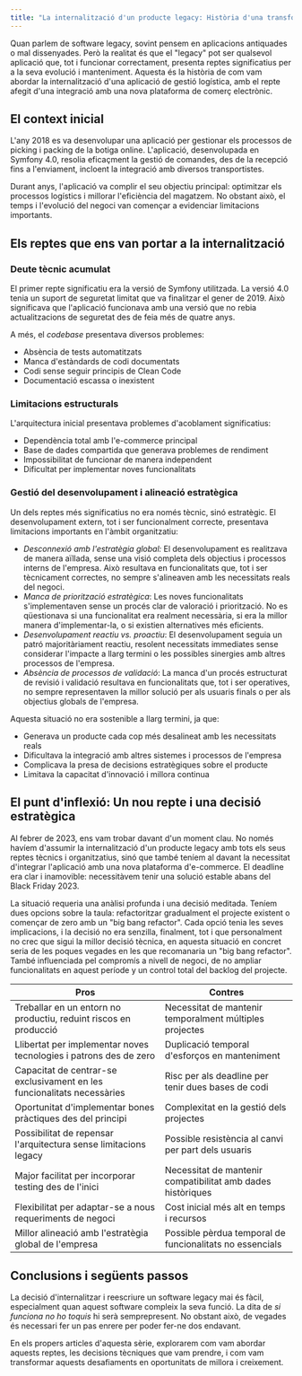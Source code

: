 ```yaml
---
title: "La internalització d'un producte legacy: Història d'una transformació digital (I)"
---
```


Quan parlem de software legacy, sovint pensem en aplicacions antiquades o mal dissenyades. Però la realitat és que el "legacy" pot ser qualsevol aplicació que, tot i funcionar correctament, presenta reptes significatius per a la seva evolució i manteniment. Aquesta és la història de com vam abordar la internalització d'una aplicació de gestió logística, amb el repte afegit d'una integració amb una nova plataforma de comerç electrònic.

## El context inicial

L'any 2018 es va desenvolupar una aplicació per gestionar els processos de picking i packing de la botiga online. L'aplicació, desenvolupada en Symfony 4.0, resolia eficaçment la gestió de comandes, des de la recepció fins a l'enviament, incloent la integració amb diversos transportistes.

Durant anys, l'aplicació va complir el seu objectiu principal: optimitzar els processos logístics i millorar l'eficiència del magatzem. No obstant això, el temps i l'evolució del negoci van començar a evidenciar limitacions importants.

## Els reptes que ens van portar a la internalització

### Deute tècnic acumulat

El primer repte significatiu era la versió de Symfony utilitzada. La versió 4.0 tenia un suport de seguretat limitat que va finalitzar el gener de 2019. Això significava que l'aplicació funcionava amb una versió que no rebia actualitzacions de seguretat des de feia més de quatre anys.

A més, el *codebase* presentava diversos problemes:

- Absència de tests automatitzats
- Manca d'estàndards de codi documentats
- Codi sense seguir principis de Clean Code
- Documentació escassa o inexistent

### Limitacions estructurals

L'arquitectura inicial presentava problemes d'acoblament significatius:

- Dependència total amb l'e-commerce principal
- Base de dades compartida que generava problemes de rendiment
- Impossibilitat de funcionar de manera independent
- Dificultat per implementar noves funcionalitats

### Gestió del desenvolupament i alineació estratègica

Un dels reptes més significatius no era només tècnic, sinó estratègic. El desenvolupament extern, tot i ser funcionalment correcte, presentava limitacions importants en l'àmbit organitzatiu:

- *Desconnexió amb l'estratègia global:* El desenvolupament es realitzava de manera aïllada, sense una visió completa dels objectius i processos interns de l'empresa. Això resultava en funcionalitats que, tot i ser tècnicament correctes, no sempre s'alineaven amb les necessitats reals del negoci.
- *Manca de priorització estratègica*: Les noves funcionalitats s'implementaven sense un procés clar de valoració i priorització. No es qüestionava si una funcionalitat era realment necessària, si era la millor manera d'implementar-la, o si existien alternatives més eficients.
- *Desenvolupament reactiu vs. proactiu*: El desenvolupament seguia un patró majoritàriament reactiu, resolent necessitats immediates sense considerar l'impacte a llarg termini o les possibles sinergies amb altres processos de l'empresa.
- *Absència de processos de validació*: La manca d'un procés estructurat de revisió i validació resultava en funcionalitats que, tot i ser operatives, no sempre representaven la millor solució per als usuaris finals o per als objectius globals de l'empresa.

Aquesta situació no era sostenible a llarg termini, ja que:

- Generava un producte cada cop més desalineat amb les necessitats reals
- Dificultava la integració amb altres sistemes i processos de l'empresa
- Complicava la presa de decisions estratègiques sobre el producte
- Limitava la capacitat d'innovació i millora continua

## El punt d'inflexió: Un nou repte i una decisió estratègica

Al febrer de 2023, ens vam trobar davant d'un moment clau. No només havíem d'assumir la internalització d'un producte legacy amb tots els seus reptes tècnics i organitzatius, sinó que també teníem al davant la necessitat d'integrar l'aplicació amb una nova plataforma d'e-commerce. El deadline era clar i inamovible: necessitàvem tenir una solució estable abans del Black Friday 2023.

La situació requeria una anàlisi profunda i una decisió meditada. Teníem dues opcions sobre la taula: refactoritzar gradualment el projecte existent o començar de zero amb un "big bang refactor". Cada opció tenia les seves implicacions, i la decisió no era senzilla, finalment, tot i que personalment no crec que sigui la millor decisió tècnica, en aquesta situació en concret seria de les poques vegades en les que recomanaria un "big bang refactor". També influenciada pel compromís a nivell de negoci, de no ampliar funcionalitats en aquest període y un control total del backlog del projecte.

| Pros | Contres |
|---------------------------|----------|
| Treballar en un entorn no productiu, reduint riscos en producció | Necessitat de mantenir temporalment múltiples projectes |
| Llibertat per implementar noves tecnologies i patrons des de zero | Duplicació temporal d'esforços en manteniment |
| Capacitat de centrar-se exclusivament en les funcionalitats necessàries | Risc per als deadline per tenir dues bases de codi |
| Oportunitat d'implementar bones pràctiques des del principi | Complexitat en la gestió dels projectes |
| Possibilitat de repensar l'arquitectura sense limitacions legacy | Possible resistència al canvi per part dels usuaris |
| Major facilitat per incorporar testing des de l'inici | Necessitat de mantenir compatibilitat amb dades històriques |
| Flexibilitat per adaptar-se a nous requeriments de negoci | Cost inicial més alt en temps i recursos |
| Millor alineació amb l'estratègia global de l'empresa | Possible pèrdua temporal de funcionalitats no essencials |

## Conclusions i següents passos

La decisió d'internalitzar i reescriure un software legacy mai és fàcil, especialment quan aquest software compleix la seva funció. La dita de *si funciona no ho toquis* hi serà semprepresent. No obstant això, de vegades és necessari fer un pas enrere per poder fer-ne dos endavant.

En els propers articles d'aquesta sèrie, explorarem com vam abordar aquests reptes, les decisions tècniques que vam prendre, i com vam transformar aquests desafiaments en oportunitats de millora i creixement.

